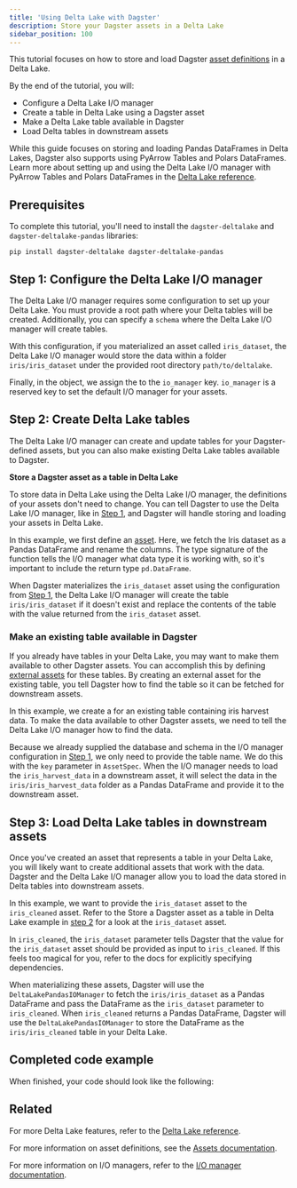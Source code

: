```yaml
---
title: 'Using Delta Lake with Dagster'
description: Store your Dagster assets in a Delta Lake
sidebar_position: 100
---
```


This tutorial focuses on how to store and load Dagster [asset definitions](/guides/build/assets/defining-assets) in a Delta Lake.

By the end of the tutorial, you will:

- Configure a Delta Lake I/O manager
- Create a table in Delta Lake using a Dagster asset
- Make a Delta Lake table available in Dagster
- Load Delta tables in downstream assets

While this guide focuses on storing and loading Pandas DataFrames in Delta Lakes, Dagster also supports using PyArrow Tables and Polars DataFrames. Learn more about setting up and using the Delta Lake I/O manager with PyArrow Tables and Polars DataFrames in the [Delta Lake reference](/integrations/libraries/deltalake/reference).

## Prerequisites

To complete this tutorial, you'll need to install the `dagster-deltalake` and `dagster-deltalake-pandas` libraries:

```shell
pip install dagster-deltalake dagster-deltalake-pandas
```

## Step 1: Configure the Delta Lake I/O manager

The Delta Lake I/O manager requires some configuration to set up your Delta Lake. You must provide a root path where your Delta tables will be created. Additionally, you can specify a `schema` where the Delta Lake I/O manager will create tables.

<CodeExample
  path="docs_snippets/docs_snippets/integrations/deltalake/configuration.py"
  startAfter="start_example"
  endBefore="end_example"
/>

With this configuration, if you materialized an asset called `iris_dataset`, the Delta Lake I/O manager would store the data within a folder `iris/iris_dataset` under the provided root directory `path/to/deltalake`.

Finally, in the <PyObject section="definitions" module="dagster" object="Definitions" /> object, we assign the <PyObject section="libraries" module="dagster_deltalake_pandas" object="DeltaLakePandasIOManager" /> to the `io_manager` key. `io_manager` is a reserved key to set the default I/O manager for your assets.

## Step 2: Create Delta Lake tables

The Delta Lake I/O manager can create and update tables for your Dagster-defined assets, but you can also make existing Delta Lake tables available to Dagster.

<Tabs>

<TabItem value="Create Delta tables from Dagster assets">

**Store a Dagster asset as a table in Delta Lake**

To store data in Delta Lake using the Delta Lake I/O manager, the definitions of your assets don't need to change. You can tell Dagster to use the Delta Lake I/O manager, like in [Step 1](#step-1-configure-the-delta-lake-io-manager), and Dagster will handle storing and loading your assets in Delta Lake.

<CodeExample path="docs_snippets/docs_snippets/integrations/deltalake/basic_example.py" />

In this example, we first define an [asset](/guides/build/assets/defining-assets). Here, we fetch the Iris dataset as a Pandas DataFrame and rename the columns. The type signature of the function tells the I/O manager what data type it is working with, so it's important to include the return type `pd.DataFrame`.

When Dagster materializes the `iris_dataset` asset using the configuration from [Step 1](#step-1-configure-the-delta-lake-io-manager), the Delta Lake I/O manager will create the table `iris/iris_dataset` if it doesn't exist and replace the contents of the table with the value returned from the `iris_dataset` asset.

</TabItem>

<TabItem value="Make existing tables available in Dagster">

### Make an existing table available in Dagster

If you already have tables in your Delta Lake, you may want to make them available to other Dagster assets. You can accomplish this by defining [external assets](/guides/build/assets/external-assets) for these tables. By creating an external asset for the existing table, you tell Dagster how to find the table so it can be fetched for downstream assets.

<CodeExample path="docs_snippets/docs_snippets/integrations/deltalake/source_asset.py" />

In this example, we create a <PyObject section="assets" module="dagster" object="AssetSpec" /> for an existing table containing iris harvest data. To make the data available to other Dagster assets, we need to tell the Delta Lake I/O manager how to find the data.

Because we already supplied the database and schema in the I/O manager configuration in [Step 1](#step-1-configure-the-delta-lake-io-manager), we only need to provide the table name. We do this with the `key` parameter in `AssetSpec`. When the I/O manager needs to load the `iris_harvest_data` in a downstream asset, it will select the data in the `iris/iris_harvest_data` folder as a Pandas DataFrame and provide it to the downstream asset.

</TabItem>
</Tabs>

## Step 3: Load Delta Lake tables in downstream assets

Once you've created an asset that represents a table in your Delta Lake, you will likely want to create additional assets that work with the data. Dagster and the Delta Lake I/O manager allow you to load the data stored in Delta tables into downstream assets.

<CodeExample
  path="docs_snippets/docs_snippets/integrations/deltalake/load_downstream.py"
  startAfter="start_example"
  endBefore="end_example"
/>

In this example, we want to provide the `iris_dataset` asset to the `iris_cleaned` asset. Refer to the Store a Dagster asset as a table in Delta Lake example in [step 2](#step-2-create-delta-lake-tables) for a look at the `iris_dataset` asset.

In `iris_cleaned`, the `iris_dataset` parameter tells Dagster that the value for the `iris_dataset` asset should be provided as input to `iris_cleaned`. If this feels too magical for you, refer to the docs for explicitly specifying dependencies.

When materializing these assets, Dagster will use the `DeltaLakePandasIOManager` to fetch the `iris/iris_dataset` as a Pandas DataFrame and pass the DataFrame as the `iris_dataset` parameter to `iris_cleaned`. When `iris_cleaned` returns a Pandas DataFrame, Dagster will use the `DeltaLakePandasIOManager` to store the DataFrame as the `iris/iris_cleaned` table in your Delta Lake.

## Completed code example

When finished, your code should look like the following:

<CodeExample path="docs_snippets/docs_snippets/integrations/deltalake/full_example.py" />

## Related

For more Delta Lake features, refer to the [Delta Lake reference](/integrations/libraries/deltalake/reference).

For more information on asset definitions, see the [Assets documentation](/guides/build/assets/defining-assets).

For more information on I/O managers, refer to the [I/O manager documentation](/guides/build/io-managers/).
